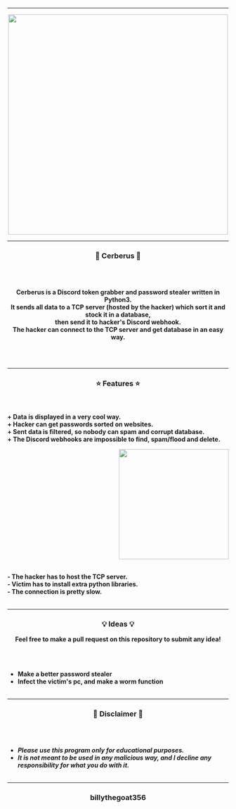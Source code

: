 -----

<p align="center">
<img src="https://repository-images.githubusercontent.com/384839930/101bbebc-b381-454c-ab42-b94bedf1e070", width="500", height="500">
</p>

-----

### <p align="center">🔱 Cerberus 🔱</p>

<br><br>
<p align="center">
  <strong>Cerberus is a Discord token grabber and password stealer written in Python3.</strong>
  <br>
  <strong>It sends all data to a TCP server (hosted by the hacker) which sort it and stock it in a database,</strong>
  <br>
  <strong>then send it to hacker's Discord webhook.</strong>
  <br>
  <strong>The hacker can connect to the TCP server and get database in an easy way.</strong>
</p>
<br><br>

-----

### <p align="center">⭐ Features ⭐</p>

<br><br>
<strong>+ Data is displayed in a very cool way.</strong>
<br>
<strong>+ Hacker can get passwords sorted on websites.</strong>
<br>
<strong>+ Sent data is filtered, so nobody can spam and corrupt database.</strong>
<br>
<strong>+ The Discord webhooks are impossible to find, spam/flood and delete.</strong>
<br>

<p align="right">
<img src="https://repository-images.githubusercontent.com/384839930/101bbebc-b381-454c-ab42-b94bedf1e070" width="250", height="250">
</p>

<br>
<strong>- The hacker has to host the TCP server.</strong>
<br>
<strong>- Victim has to install extra python libraries.</strong>
<br>
<strong>- The connection is pretty slow.</strong>
<br><br>

-----

### <p align="center">💡 Ideas 💡</p>

<p align="center"><strong>Feel free to make a pull request on this repository to submit any idea!</strong</p>

<br><br>
* Make a better password stealer
* Infect the victim's pc, and make a worm function
<br><br>


-----

### <p align="center">📌 Disclaimer 📌</p>

<br><br>
* ***Please use this program only for educational purposes.***
* ***It is not meant to be used in any malicious way, and I decline any responsibility for what you do with it.***
<br><br>

-----

### <p align="center">billythegoat356</p>
